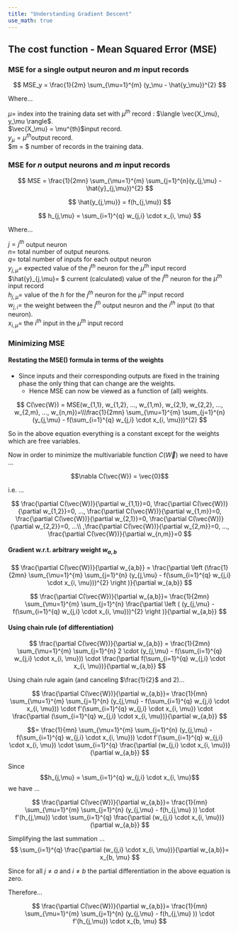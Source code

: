 ```yaml
---
title: "Understanding Gradient Descent"
use_math: true
---
```



## The cost function - Mean Squared Error (MSE)

### MSE for a single output neuron and $m$ input records

$$
  MSE_y = \frac{1}{2m} \sum_{\mu=1}^{m} (y_\mu - \hat{y_\mu})^{2}
$$

Where...

$\mu =$ index into the training data set with $\mu^{th}$ record : $\langle \vec{X_\mu}, y_\mu \rangle$.  
$\vec{X_\mu} = \mu^{th}$input record.  
$y_\mu = \mu^{th}$output record.  
$m = $ number of records in the training data.  

### MSE for $n$ output neurons and $m$ input records

$$
  MSE = \frac{1}{2mn} \sum_{\mu=1}^{m} \sum_{j=1}^{n}(y_{j,\mu} - \hat{y}_{j,\mu})^{2}
$$

$$
\hat{y_{j,\mu}} = f(h_{j,\mu})
$$

$$
h_{j,\mu} = \sum_{i=1}^{q} w_{j,i} \cdot x_{i, \mu}
$$

Where...

$j = j^{th}$ output neuron  
$n=$ total number of output neurons.  
$q=$ total number of inputs for each output neuron  
$y_{j,\mu}=$ expected value of the $j^{th}$ neuron for the $\mu^{th}$ input record  
$\hat{y}\_{j,\mu}= $ current (calculated) value of the $j^{th}$ neuron for the $\mu^{th}$ input record  
$h_{j,\mu}=$ value of the $h$ for the $j^{th}$ neuron for the $\mu^{th}$ input record  
$w_{j,i} =$ the weight between the $j^{th}$ output neuron and the $i^{th}$ input (to that neuron).  
$x_{i, \mu}=$ the $i^{th}$ input in the $\mu^{th}$ input record  

### Minimizing MSE

#### Restating the MSE() formula in terms of the weights

* Since inputs and their corresponding outputs are fixed in the training phase the only thing that can change are the weights.
	* Hence MSE can now be viewed as a function of (all) weights.

$$
C(\vec{W}) = MSE(w_{1,1}, w_{1,2}, ..., w_{1,m}, w_{2,1}, w_{2,2}, ..., w_{2,m},  ..., w_{n,m})=\\\frac{1}{2mn} \sum_{\mu=1}^{m} \sum_{j=1}^{n}(y_{j,\mu} - f(\sum_{i=1}^{q} w_{j,i} \cdot x_{i, \mu}))^{2}
$$

So in the above equation everything is a constant except for the weights which are free variables.

Now in order to minimize the multivariable function $C(\vec{W})$ we need to have ...

$$\nabla C(\vec{W}) = \vec{0}$$

i.e. ...

$$
\frac{\partial C(\vec{W})}{\partial w_{1,1}}=0, 
\frac{\partial C(\vec{W})}{\partial w_{1,2}}=0,
..., 
\frac{\partial C(\vec{W})}{\partial w_{1,m}}=0,
\frac{\partial C(\vec{W})}{\partial w_{2,1}}=0,
\frac{\partial C(\vec{W})}{\partial w_{2,2}}=0,
...\\
,\frac{\partial C(\vec{W})}{\partial w_{2,m}}=0,
...,
\frac{\partial C(\vec{W})}{\partial w_{n,m}}=0
$$

#### Gradient w.r.t. arbitrary weight $w_{a,b}$
$$
\frac{\partial C(\vec{W})}{\partial w_{a,b}} =
\frac{\partial \left (\frac{1}{2mn}  
\sum_{\mu=1}^{m} 
\sum_{j=1}^{n}
(y_{j,\mu} - f(\sum_{i=1}^{q} w_{j,i} \cdot x_{i, \mu}))^{2}
\right )}{\partial w_{a,b}}
$$

$$
\frac{\partial C(\vec{W})}{\partial w_{a,b}}=
\frac{1}{2mn}  
\sum_{\mu=1}^{m} 
\sum_{j=1}^{n}
\frac{\partial \left (
(y_{j,\mu} - f(\sum_{i=1}^{q} w_{j,i} \cdot x_{i, \mu}))^{2}
\right )}{\partial w_{a,b}}
$$

#### Using chain rule (of differentiation)
$$
\frac{\partial C(\vec{W})}{\partial w_{a,b}} =
\frac{1}{2mn}  
\sum_{\mu=1}^{m} 
\sum_{j=1}^{n}
2 \cdot 
(y_{j,\mu} - f(\sum_{i=1}^{q} w_{j,i} \cdot x_{i, \mu})) \cdot 
\frac{\partial f(\sum_{i=1}^{q} w_{j,i} \cdot x_{i, \mu})}{\partial w_{a,b}}
$$

Using chain rule again (and canceling $\frac{1}{2}$ and $2$)...

$$
\frac{\partial C(\vec{W})}{\partial w_{a,b}}=
\frac{1}{mn}  
\sum_{\mu=1}^{m} 
\sum_{j=1}^{n}
(y_{j,\mu} - f(\sum_{i=1}^{q} w_{j,i} \cdot x_{i, \mu})) \cdot 
f'(\sum_{i=1}^{q} w_{j,i} \cdot x_{i, \mu}) \cdot
\frac{\partial (\sum_{i=1}^{q} w_{j,i} \cdot x_{i, \mu})}{\partial w_{a,b}}
$$

$$=
\frac{1}{mn}  
\sum_{\mu=1}^{m} 
\sum_{j=1}^{n}
(y_{j,\mu} - f(\sum_{i=1}^{q} w_{j,i} \cdot x_{i, \mu})) \cdot 
f'(\sum_{i=1}^{q} w_{j,i} \cdot x_{i, \mu}) \cdot
\sum_{i=1}^{q}
\frac{\partial (w_{j,i} \cdot x_{i, \mu})}{\partial w_{a,b}}
$$

Since $$h_{j,\mu} = \sum_{i=1}^{q} w_{j,i} \cdot x_{i, \mu}$$ we have ...

$$
\frac{\partial C(\vec{W})}{\partial w_{a,b}}=
\frac{1}{mn}  
\sum_{\mu=1}^{m} 
\sum_{j=1}^{n}
(y_{j,\mu} - f(h_{j,\mu} )) \cdot 
f'(h_{j,\mu}) \cdot
\sum_{i=1}^{q}
\frac{\partial (w_{j,i} \cdot x_{i, \mu})}{\partial w_{a,b}}
$$

Simplifying the last summation ...
$$
\sum_{i=1}^{q}
\frac{\partial (w_{j,i} \cdot x_{i, \mu})}{\partial w_{a,b}}=
x_{b, \mu}
$$

Since for all $j \neq a$ and $i \neq b$ the partial differentiation in the above equation is zero.

Therefore...

$$
\frac{\partial C(\vec{W})}{\partial w_{a,b}}=
\frac{1}{mn}  
\sum_{\mu=1}^{m} 
\sum_{j=1}^{n}
(y_{j,\mu} - f(h_{j,\mu} )) \cdot 
f'(h_{j,\mu}) \cdot
x_{b, \mu}
$$
